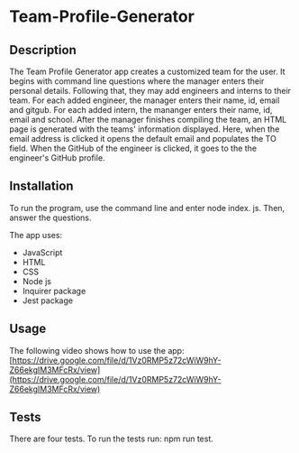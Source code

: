 # Team-Profile-Generator
## Description 

The Team Profile Generator app creates a customized team for the user.  It begins with command line questions where the manager enters their personal details.  Following that, they may add engineers and interns to their team.  For each added engineer, the manager enters their name, id, email and gitgub.  For each added intern, the mananger enters their name, id, email and school.  After the manager finishes compiling the team, an HTML page is generated with the teams' information displayed.  Here, when the email address is clicked it opens the default email and populates the TO field.  When the GitHub of the engineer is clicked, it goes to the the engineer's GitHub profile. 

## Installation
To run the program, use the command line and enter node index. js.  Then, answer the questions. 

The app uses:
* JavaScript
* HTML
* CSS
* Node js
* Inquirer package
* Jest package

## Usage 
The following video shows how to use the app:
[https://drive.google.com/file/d/1Vz0RMP5z72cWiW9hY-Z66ekgIM3MFcRx/view](https://drive.google.com/file/d/1Vz0RMP5z72cWiW9hY-Z66ekgIM3MFcRx/view)

## Tests

There are four tests.  To run the tests run: npm run test.
